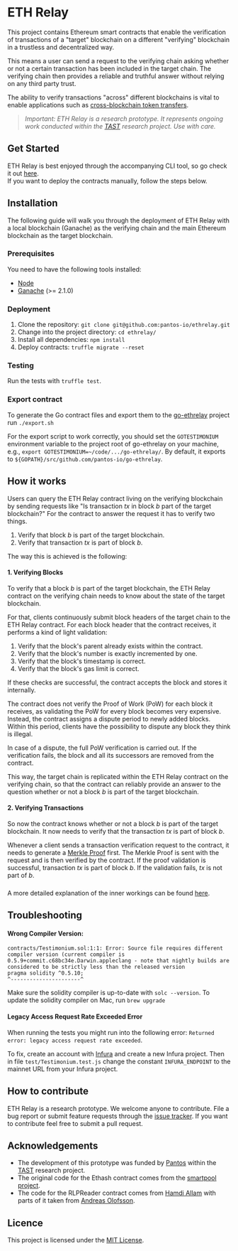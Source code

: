 # ETH Relay

This project contains Ethereum smart contracts that enable the verification of transactions 
of a "target" blockchain on a different "verifying" blockchain in a trustless and decentralized way. 

This means a user can send a request to the verifying chain asking whether or not a certain transaction 
has been included in the target chain. The verifying chain then provides a reliable and truthful answer 
without relying on any third party trust.

The ability to verify transactions "across" different blockchains is vital to enable applications such as 
[cross-blockchain token transfers](https://dsg.tuwien.ac.at/projects/tast/pub/tast-white-paper-5.pdf).
> _Important: ETH Relay is a research prototype. 
  It represents ongoing work conducted within the [TAST](https://dsg.tuwien.ac.at/projects/tast/) 
  research project. Use with care._


## Get Started
ETH Relay is best enjoyed through the accompanying CLI tool, so go check it out [here](https://github.com/pantos-io/go-ethrelay).  
If you want to deploy the contracts manually, follow the steps below.

## Installation
The following guide will walk you through the deployment of ETH Relay with a local blockchain (Ganache) 
as the verifying chain and the main Ethereum blockchain as the target blockchain.

### Prerequisites
You need to have the following tools installed:
* [Node](https://nodejs.org/en/)
* [Ganache](https://www.trufflesuite.com/ganache) (>= 2.1.0)

### Deployment
1. Clone the repository: `git clone git@github.com:pantos-io/ethrelay.git`
2. Change into the project directory: `cd ethrelay/`
3. Install all dependencies: `npm install`
4. Deploy contracts: `truffle migrate --reset`

### Testing
Run the tests with `truffle test`.

### Export contract
To generate the Go contract files and export them to the [go-ethrelay](https://github.com/pantos-io/go-ethrelay) project run `./export.sh`

For the export script to work correctly,
you should set the `GOTESTIMONIUM` environment variable to the project root of go-ethrelay on your machine, e.g.,
`export GOTESTIMONIUM=~/code/.../go-ethrelay/`. By default, it exports to `${GOPATH}/src/github.com/pantos-io/go-ethrelay`.

## How it works
Users can query the ETH Relay contract living on the verifying blockchain by sending requests like 
"Is transaction _tx_ in block _b_ part of the target blockchain?"
For the contract to answer the request it has to verify two things.
1. Verify that block _b_ is part of the target blockchain.
2. Verify that transaction _tx_ is part of block _b_.

The way this is achieved is the following:

#### 1. Verifying Blocks
To verify that a block _b_ is part of the target blockchain, the ETH Relay contract on the verifying 
chain needs to know about the state of the target blockchain. 

For that, clients continuously submit block headers of the target chain to the ETH Relay contract.
For each block header that the contract receives, it performs a kind of light validation:
   1. Verify that the block's parent already exists within the contract.
   2. Verify that the block's number is exactly incremented by one.
   3. Verify that the block's timestamp is correct.
   4. Verify that the block's gas limit is correct.
   
If these checks are successful, the contract accepts the block and stores it internally.
   
The contract does not verify the Proof of Work (PoW) for each block it receives, 
as validating the PoW for every block becomes very expensive. 
Instead, the contract assigns a dispute period to newly added blocks. Within this period, clients have the
possibility to dispute any block they think is illegal. 

In case of a dispute, the full PoW verification is carried out. 
If the verification fails, the block and all its successors are removed from the contract.
   
This way, the target chain is replicated within the ETH Relay contract on the verifying chain, 
so that the contract can reliably provide an answer to the question whether or not a block _b_ is part 
of the target blockchain.

#### 2. Verifying Transactions
So now the contract knows whether or not a block _b_ is part of the target blockchain.
It now needs to verify that the transaction _tx_ is part of block _b_.

Whenever a client sends a transaction verification request to the contract, 
it needs to generate a [Merkle Proof](https://dsg.tuwien.ac.at/projects/tast/pub/tast-white-paper-5.pdf) first. 
The Merkle Proof is sent with the request and is then verified by the contract.
If the proof validation is successful, transaction _tx_ is part of block _b_. If the validation fails,
_tx_ is not part of _b_.

###
A more detailed explanation of the inner workings can be found [here](https://dsg.tuwien.ac.at/projects/tast/pub/tast-white-paper-6.pdf). 

## Troubleshooting
#### Wrong Compiler Version:
```
contracts/Testimonium.sol:1:1: Error: Source file requires different compiler version (current compiler is 0.5.9+commit.c68bc34e.Darwin.appleclang - note that nightly builds are considered to be strictly less than the released version
pragma solidity ^0.5.10;
^----------------------^
```
Make sure the solidity compiler is up-to-date with `solc --version`.
To update the solidity compiler on Mac, run `brew upgrade`

#### Legacy Access Request Rate Exceeded Error
When running the tests you might run into the following error: `Returned error: legacy access request rate exceeded`.

To fix, create an account with [Infura](https://infura.io/register) and create a new Infura project. 
Then in file `test/Testimonium.test.js` change the constant `INFURA_ENDPOINT` to the 
mainnet URL from your Infura project.


## How to contribute
ETH Relay is a research prototype. We welcome anyone to contribute.
File a bug report or submit feature requests through the [issue tracker](https://github.com/pantos-io/ethrelay/issues). 
If you want to contribute feel free to submit a pull request.

## Acknowledgements
* The development of this prototype was funded by [Pantos](https://pantos.io/) within the [TAST](https://dsg.tuwien.ac.at/projects/tast/) research project.
* The original code for the Ethash contract comes from the [smartpool project](https://github.com/smartpool).
* The code for the RLPReader contract comes from [Hamdi Allam](https://github.com/hamdiallam/Solidity-RLP) with parts 
of it taken from [Andreas Olofsson](https://github.com/androlo/standard-contracts/blob/master/contracts/src/codec/RLP.sol).

## Licence
This project is licensed under the [MIT License](LICENSE).
